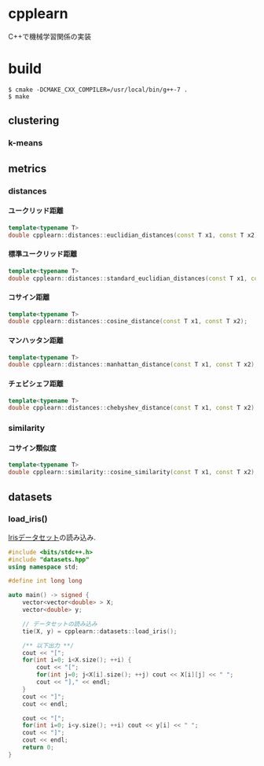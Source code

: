 # cpplearn
C++で機械学習関係の実装

# build
```
$ cmake -DCMAKE_CXX_COMPILER=/usr/local/bin/g++-7 .
$ make
```

## clustering

### k-means

## metrics

### distances

#### ユークリッド距離

```c++
template<typename T>
double cpplearn::distances::euclidian_distances(const T x1, const T x2);
```

#### 標準ユークリッド距離

```c++
template<typename T>
double cpplearn::distances::standard_euclidian_distances(const T x1, const T x2);
```

#### コサイン距離

```c++
template<typename T>
double cpplearn::distances::cosine_distance(const T x1, const T x2);
```

#### マンハッタン距離

```c++
template<typename T>
double cpplearn::distances::manhattan_distance(const T x1, const T x2);
```

#### チェビシェフ距離

```c++
template<typename T>
double cpplearn::distances::chebyshev_distance(const T x1, const T x2);
```

### similarity

#### コサイン類似度

```c++
template<typename T>
double cpplearn::similarity::cosine_similarity(const T x1, const T x2);
```

## datasets

### load_iris()
[Irisデータセット](https://archive.ics.uci.edu/ml/datasets/iris)の読み込み.

```c++
#include <bits/stdc++.h>
#include "datasets.hpp"
using namespace std;

#define int long long

auto main() -> signed {
    vector<vector<double> > X;
    vector<double> y;

    // データセットの読み込み
    tie(X, y) = cpplearn::datasets::load_iris();

    /** 以下出力 **/
    cout << "[";
    for(int i=0; i<X.size(); ++i) {
        cout << "[";
        for(int j=0; j<X[i].size(); ++j) cout << X[i][j] << " ";
        cout << "]," << endl;
    }
    cout << "]";
    cout << endl;

    cout << "[";
    for(int i=0; i<y.size(); ++i) cout << y[i] << " ";
    cout << "]";
    cout << endl;
    return 0;
}
```
